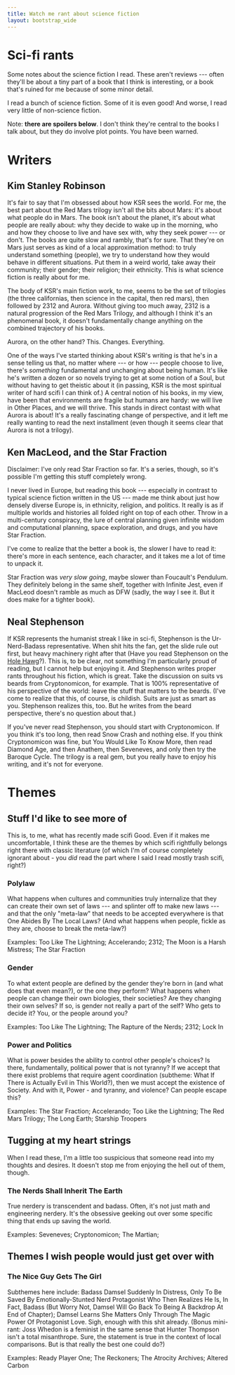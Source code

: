 ```yaml
---
title: Watch me rant about science fiction
layout: bootstrap_wide
---
```


# Sci-fi rants

Some notes about the science fiction I read. These aren't
reviews --- often they'll be about a tiny part of a book that
I think is interesting, or a book that's ruined for me because of some
minor detail.

I read a bunch of science fiction. Some of it is even good! And worse,
I read very little of non-science fiction.

Note: **there are spoilers below**. I don't think they're central to
the books I talk about, but they do involve plot points. You have been
warned.



# Writers

## Kim Stanley Robinson

It's fair to say that I'm obsessed about how KSR sees the world. For
me, the best part about the Red Mars trilogy isn't all the bits about
Mars: it's about what people do in Mars. The book isn't about the
planet, it's about what people are really about: why they decide to
wake up in the morning, who and how they choose to live and have sex
with, why they seek power --- or don't. The books are quite slow and
rambly, that's for sure. That they're on Mars just serves as kind of a
local approximation method: to truly understand something (people), we
try to understand how they would behave in different situations. Put
them in a weird world, take away their community; their gender; their
religion; their ethnicity. This is what science fiction is really
about for me.

The body of KSR's main fiction work, to me, seems to be the set of
trilogies (the three californias, then science in the capital, then
red mars), then followed by 2312 and Aurora. Without giving too much
away, 2312 is a natural progression of the Red Mars Trilogy, and
although I think it's an phenomenal book, it doesn't fundamentally
change anything on the combined trajectory of his books.

Aurora, on the other hand? This. Changes. Everything.

One of the ways I've started thinking about KSR's writing is that he's
in a sense telling us that, no matter where --- or how --- people
choose to live, there's *something* fundamental and unchanging about
being human. It's like he's written a dozen or so novels trying to get
at some notion of a Soul, but without having to get theistic about it
(in passing, KSR is the most spiritual writer of hard scifi I can
think of.) A central notion of his books, in my view, have been that
environments are fragile but humans are hardy: we will live in
Other Places, and we will thrive. This stands in direct contast with
what Aurora is about!  It's a really fascinating change of
perspective, and it left me really wanting to read the next
installment (even though it seems clear that Aurora is not a trilogy).

## Ken MacLeod, and the Star Fraction

Disclaimer: I've only read Star Fraction so far. It's a series,
though, so it's possible I'm getting this stuff completely wrong.

I never lived in Europe, but reading this book --- especially in
contrast to typical science fiction written in the US --- made me
think about just how densely diverse Europe is, in ethnicity,
religion, and politics. It really is as if multiple worlds and
histories all folded right on top of each other. Throw in a
multi-century conspiracy, the lure of central planning given infinite
wisdom and computational planning, space exploration, and drugs, and
you have Star Fraction.

I've come to realize that the better a book is, the slower I have to
read it: there's more in each sentence, each character, and it takes
me a lot of time to unpack it.

Star Fraction was *very slow going*, maybe slower than Foucault's
Pendulum. They definitely belong in the same shelf, together with
Infinite Jest, even if MacLeod doesn't ramble as much as DFW (sadly,
the way I see it. But it does make for a tighter book).

## Neal Stephenson

If KSR represents the humanist streak I like in sci-fi, Stephenson is
the Ur-Nerd-Badass representative. When shit hits the fan, get the
slide rule out first, but heavy machinery right after that (Have you
read Stephenson on the [Hole Hawg](http://www.team.net/mjb/hawg.html)?). This is, to be
clear, not something I'm particularly proud of reading, but I cannot
help but enjoying it. And Stephenson writes proper rants throughout
his fiction, which is great. Take the discussion on suits vs beards from
Cryptonomicon, for example. That is 100% representative of his
perspective of the world: leave the stuff that matters to the
beards. (I've come to realize that this, of course, is childish. Suits
are just as smart as you. Stephenson realizes this, too. But he writes
from the beard perspective, there's no question about that.)

If you've never read Stephenson, you should start with
Cryptonomicon. If you think it's too long, then read Snow Crash and
nothing else. If you think Cryptonomicon was fine, but You Would Like
To Know More, then read Diamond Age, and then Anathem, then Seveneves,
and only then try the Baroque Cycle. The trilogy is a real gem, but
you really have to enjoy his writing, and it's not for everyone.

# Themes

## Stuff I'd like to see more of

This is, to me, what has recently made scifi Good. Even if it makes me
uncomfortable, I think these are the themes by which scifi 
rightfully belongs right there with classic literature (of which I'm
of course completely ignorant about - you *did* read the part where I
said I read mostly trash scifi, right?)

### Polylaw

What happens when cultures and communities truly internalize
that they can create their own set of laws --- and splinter off to make
new laws --- and that the only "meta-law" that needs to be accepted
everywhere is that One Abides By The Local Laws? (And what happens when
people, fickle as they are, choose to break the meta-law?)

Examples: Too Like The Lightning; Accelerando; 2312; The Moon is a Harsh
Mistress; The Star Fraction

### Gender

To what extent people are defined by the gender they're born in (and
what does that even mean?), or the one they perform? What happens when
people can change their own biologies, their societies? Are they
changing their own selves? If so, is gender not really a part of the
self? Who gets to decide it? You, or the people around you?

Examples: Too Like The Lightning; The Rapture of the Nerds; 2312;
Lock In

### Power and Politics

What is power besides the ability to control other people's choices?
Is there, fundamentally, political power that is not tyranny? If we
accept that there exist problems that require agent coordination
(subtheme: What If There is Actually Evil in This World?), then
we must accept the existence of Society. And with it, Power - and
tyranny, and violence? Can people escape this?

Examples: The Star Fraction; Accelerando; Too Like the Lightning; The Red Mars
Trilogy; The Long Earth; Starship Troopers

## Tugging at my heart strings

When I read these, I'm a little too suspicious that someone read
into my thoughts and desires. It doesn't stop me from enjoying the
hell out of them, though.

### The Nerds Shall Inherit The Earth

True nerdery is transcendent and badass. Often, it's not just math and
engineering nerdery. It's the obsessive geeking out over some specific
thing that ends up saving the world.

Examples: Seveneves; Cryptonomicon; The Martian; 

## Themes I wish people would just get over with

### The Nice Guy Gets The Girl

Subthemes here include: Badass Damsel Suddenly In Distress, Only To Be
Saved By Emotionally-Stunted Nerd Protagonist Who Then Realizes He Is,
In Fact, Badass (But Worry Not, Damsel Will Go Back To Being A
Backdrop At End of Chapter); Damsel Learns She Matters Only Through
The Magic Power Of Protagonist Love. Sigh, enough with this shit
already. (Bonus mini-rant: Joss Whedon is a feminist in the same sense
that Hunter Thompson isn't a total misanthrope. Sure, the statement is
true in the context of local comparisons. But is that really the best
one could do?)

Examples: Ready Player One; The Reckoners; The Atrocity Archives;
Altered Carbon

